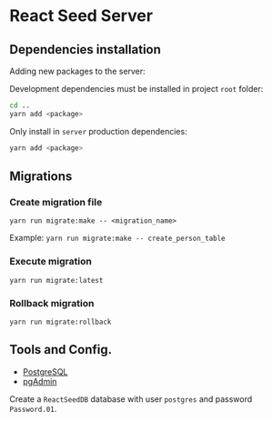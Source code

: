 # React Seed Server


## Dependencies installation

Adding new packages to the server:

Development dependencies must be installed in project `root` folder:

```bash
cd ..
yarn add <package>
```

Only install in `server` production dependencies: 

```bash
yarn add <package>
```

## Migrations

### Create migration file
```
yarn run migrate:make -- <migration_name>
```
Example: 
`yarn run migrate:make -- create_person_table`

### Execute migration
```
yarn run migrate:latest
```

### Rollback migration
```
yarn run migrate:rollback
```

## Tools and Config.

* [PostgreSQL](https://www.postgresql.org/download/)
* [pgAdmin](https://www.pgadmin.org/)

Create a `ReactSeedDB` database with user `postgres` and password `Password.01`.
